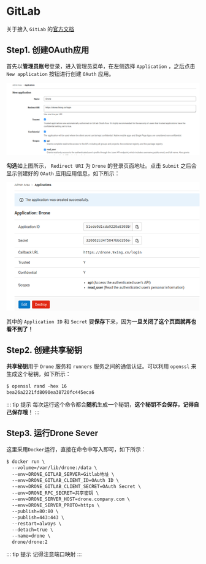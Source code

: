 # GitLab

关于接入 `GitLab` 的[官方文档](https://docs.drone.io/server/provider/gitlab/)

## Step1. 创建OAuth应用

首先以**管理员账号**登录，进入管理员菜单，在左侧选择 `Application` ，之后点击 `New application` 按钮进行创建 `OAuth` 应用。

![创建OAuth应用](assets/images/创建OAuth应用.png)

**勾选**如上图所示， `Redirect URI` 为 `Drone` 的登录页面地址。点击 `Submit` 之后会显示创建好的 `OAuth` 应用应用信息，如下所示：

![创建好的OAuth信息](assets/images/创建好的OAuth信息.png)

其中的 `Application ID` 和 `Secret` 要**保存**下来，因为**一旦关闭了这个页面就再也看不到了！**

## Step2. 创建共享秘钥

**共享秘钥**用于 `Drone` 服务和 `runners` 服务之间的通信认证。可以利用 `openssl` 来生成这个秘钥，如下所示：

```shell
$ openssl rand -hex 16
bea26a2221fd8090ea38720fc445eca6
```

::: tip 提示
每次运行这个命令都会**随机**生成一个秘钥，**这个秘钥不会保存，记得自己保存哦**！
:::
## Step3. 运行Drone Sever

这里采用`Docker`运行，直接在命令中写入即可，如下所示：

```shell {3-10}
$ docker run \
  --volume=/var/lib/drone:/data \
  --env=DRONE_GITLAB_SERVER=Gitlab地址 \
  --env=DRONE_GITLAB_CLIENT_ID=OAuth ID \
  --env=DRONE_GITLAB_CLIENT_SECRET=OAuth Secret \
  --env=DRONE_RPC_SECRET=共享密钥 \
  --env=DRONE_SERVER_HOST=drone.company.com \
  --env=DRONE_SERVER_PROTO=https \
  --publish=80:80 \
  --publish=443:443 \
  --restart=always \
  --detach=true \
  --name=drone \
  drone/drone:2
```

::: tip 提示
记得注意端口映射
:::
